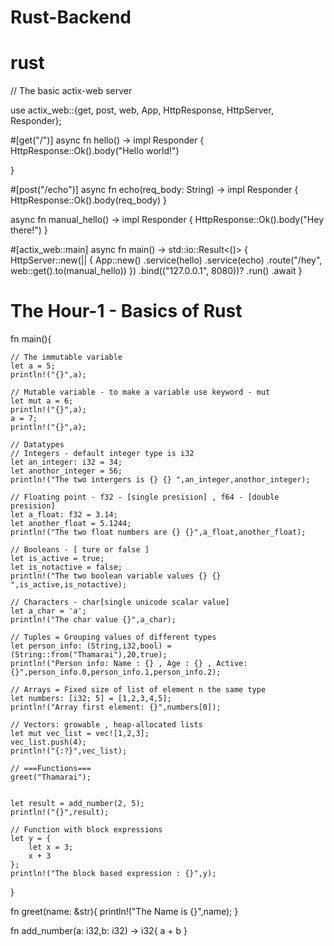 # Rust-Backend
# rust

// The basic actix-web server 

use actix_web::{get, post, web, App, HttpResponse, HttpServer, Responder};

#[get("/")]
async fn hello() -> impl Responder {
    HttpResponse::Ok().body("Hello world!")
    
}

#[post("/echo")]
async fn echo(req_body: String) -> impl Responder {
    HttpResponse::Ok().body(req_body)
}

async fn manual_hello() -> impl Responder {
    HttpResponse::Ok().body("Hey there!")
}

#[actix_web::main]
async fn main() -> std::io::Result<()> {
    HttpServer::new(|| {
        App::new()
            .service(hello)
            .service(echo)
            .route("/hey", web::get().to(manual_hello))
    })
    .bind(("127.0.0.1", 8080))?
    .run()
    .await
}

# The Hour-1 - Basics of Rust

fn main(){

    // The immutable variable
    let a = 5;
    println!("{}",a);

    // Mutable variable - to make a variable use keyword - mut
    let mut a = 6;
    println!("{}",a);
    a = 7;
    println!("{}",a);

    // Datatypes 
    // Integers - default integer type is i32
    let an_integer: i32 = 34;
    let anothor_integer = 56;
    println!("The two intergers is {} {} ",an_integer,anothor_integer);

    // Floating point - f32 - [single presision] , f64 - [double presision]
    let a_float: f32 = 3.14;
    let another_float = 5.1244;
    println!("The two float numbers are {} {}",a_float,another_float);

    // Booleans - [ ture or false ]
    let is_active = true;
    let is_notactive = false;
    println!("The two boolean variable values {} {} ",is_active,is_notactive);

    // Characters - char[single unicode scalar value]
    let a_char = 'a';
    println!("The char value {}",a_char);

    // Tuples = Grouping values of different types
    let person_info: (String,i32,bool) = (String::from("Thamarai"),20,true);
    println!("Person info: Name : {} , Age : {} , Active: {}",person_info.0,person_info.1,person_info.2);

    // Arrays = Fixed size of list of element n the same type
    let numbers: [i32; 5] = [1,2,3,4,5];
    println!("Array first element: {}",numbers[0]);

    // Vectors: growable , heap-allocated lists
    let mut vec_list = vec![1,2,3];
    vec_list.push(4);
    println!("{:?}",vec_list);

    // ===Functions===
    greet("Thamarai");


    let result = add_number(2, 5);
    println!("{}",result);

    // Function with block expressions
    let y = {
        let x = 3;
        x + 3
    };
    println!("The block based expression : {}",y);
}

fn greet(name: &str){
    println!("The Name is {}",name);
}

fn add_number(a: i32,b: i32) -> i32{
    a + b
}